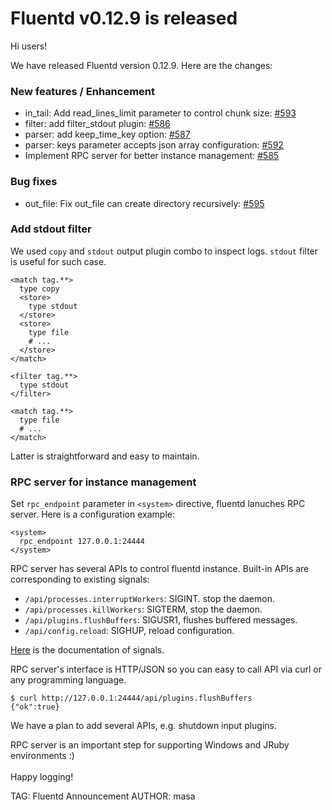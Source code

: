 # Fluentd v0.12.9 is released

Hi users!

We have released Fluentd version 0.12.9.
Here are the changes:

### New features / Enhancement

* in\_tail: Add read\_lines\_limit parameter to control chunk size: [#593](https://github.com/fluent/fluentd/pull/593)
* filter: add filter\_stdout plugin: [#586](https://github.com/fluent/fluentd/pull/586)
* parser: add keep\_time\_key option: [#587](https://github.com/fluent/fluentd/pull/587)
* parser: keys parameter accepts json array configuration: [#592](https://github.com/fluent/fluentd/pull/592)
* Implement RPC server for better instance management: [#585](https://github.com/fluent/fluentd/pull/585)

### Bug fixes

* out\_file: Fix out\_file can create directory recursively: [#595](https://github.com/fluent/fluentd/pull/595)

### Add stdout filter

We used `copy` and `stdout` output plugin combo to inspect logs. `stdout` filter is useful for such case.

```aconf
<match tag.**>
  type copy
  <store>
    type stdout
  </store>
  <store>
    type file
    # ...
  </store>
</match>
```

```aconf
<filter tag.**>
  type stdout
</filter>

<match tag.**>
  type file
  # ...
</match>
```

Latter is straightforward and easy to maintain.

### RPC server for instance management

Set `rpc_endpoint` parameter in `<system>` directive, fluentd lanuches RPC server. Here is a configuration example:

```aconf
<system>
  rpc_endpoint 127.0.0.1:24444
</system>
```

RPC server has several APIs to control fluentd instance. Built-in APIs are corresponding to existing signals:

- `/api/processes.interruptWorkers`: SIGINT. stop the daemon.
- `/api/processes.killWorkers`: SIGTERM, stop the daemon.
- `/api/plugins.flushBuffers`: SIGUSR1, flushes buffered messages.
- `/api/config.reload`: SIGHUP, reload configuration.

[Here](http://docs.fluentd.org/articles/signals#signals) is the documentation of signals.

RPC server's interface is HTTP/JSON so you can easy to call API via curl or any programming language.

```
$ curl http://127.0.0.1:24444/api/plugins.flushBuffers
{"ok":true}
```

We have a plan to add several APIs, e.g. shutdown input plugins.

RPC server is an important step for supporting Windows and JRuby environments :)
<br />
<br />
Happy logging!


TAG: Fluentd Announcement
AUTHOR: masa
